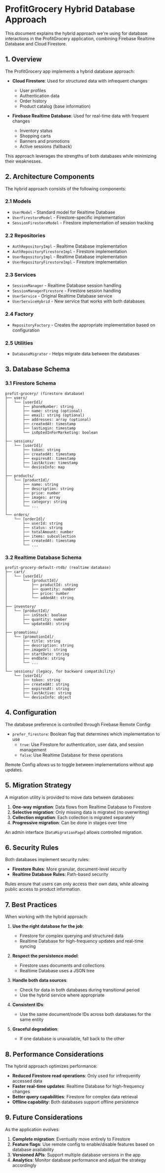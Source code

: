 # ProfitGrocery Hybrid Database Approach

This document explains the hybrid approach we're using for database interactions in the ProfitGrocery application, combining Firebase Realtime Database and Cloud Firestore.

## 1. Overview

The ProfitGrocery app implements a hybrid database approach:

- **Cloud Firestore**: Used for structured data with infrequent changes
  - User profiles
  - Authentication data
  - Order history
  - Product catalog (base information)

- **Firebase Realtime Database**: Used for real-time data with frequent changes
  - Inventory status
  - Shopping carts
  - Banners and promotions
  - Active sessions (fallback)

This approach leverages the strengths of both databases while minimizing their weaknesses.

## 2. Architecture Components

The hybrid approach consists of the following components:

### 2.1 Models
- `UserModel` - Standard model for Realtime Database
- `UserFirestoreModel` - Firestore-specific implementation
- `SessionFirestoreModel` - Firestore implementation of session tracking

### 2.2 Repositories
- `AuthRepositoryImpl` - Realtime Database implementation 
- `AuthRepositoryFirestoreImpl` - Firestore implementation
- `UserRepositoryImpl` - Realtime Database implementation
- `UserRepositoryFirestoreImpl` - Firestore implementation

### 2.3 Services
- `SessionManager` - Realtime Database session handling
- `SessionManagerFirestore` - Firestore session handling
- `UserService` - Original Realtime Database service
- `UserServiceHybrid` - New service that works with both databases

### 2.4 Factory
- `RepositoryFactory` - Creates the appropriate implementation based on configuration

### 2.5 Utilities
- `DatabaseMigrator` - Helps migrate data between the databases

## 3. Database Schema

### 3.1 Firestore Schema

```
profit-grocery/ (firestore database)
├── users/
│   └── [userId]/
│       ├── phoneNumber: string
│       ├── name: string (optional)
│       ├── email: string (optional)
│       ├── addresses: array (optional)
│       ├── createdAt: timestamp
│       ├── lastLogin: timestamp
│       └── isOptedInForMarketing: boolean
│
├── sessions/
│   └── [userId]/
│       ├── token: string
│       ├── createdAt: timestamp
│       ├── expiresAt: timestamp
│       ├── lastActive: timestamp
│       └── deviceInfo: map
│
├── products/
│   └── [productId]/
│       ├── name: string
│       ├── description: string
│       ├── price: number
│       ├── images: array
│       ├── category: string
│       └── ...
│
└── orders/
    └── [orderId]/
        ├── userId: string
        ├── status: string
        ├── totalAmount: number
        ├── items: subcollection
        ├── createdAt: timestamp
        └── ...
```

### 3.2 Realtime Database Schema

```
profit-grocery-default-rtdb/ (realtime database)
├── cart/
│   └── [userId]/
│       └── [productId]/
│           ├── productId: string
│           ├── quantity: number
│           ├── price: number
│           └── addedAt: string
│
├── inventory/
│   └── [productId]/
│       ├── inStock: boolean
│       ├── quantity: number
│       └── updatedAt: string
│
├── promotions/
│   └── [promotionId]/
│       ├── title: string
│       ├── description: string
│       ├── imageUrl: string
│       ├── startDate: string
│       ├── endDate: string
│       └── ...
│
└── sessions/ (legacy, for backward compatibility)
    └── [userId]/
        ├── token: string
        ├── createdAt: string
        ├── expiresAt: string
        ├── lastActive: string
        └── deviceInfo: object
```

## 4. Configuration

The database preference is controlled through Firebase Remote Config:

- `prefer_firestore`: Boolean flag that determines which implementation to use
  - `true`: Use Firestore for authentication, user data, and session management
  - `false`: Use Realtime Database for these operations

Remote Config allows us to toggle between implementations without app updates.

## 5. Migration Strategy

A migration utility is provided to move data between databases:

1. **One-way migration**: Data flows from Realtime Database to Firestore
2. **Selective migration**: Only missing data is migrated (no overwriting)
3. **Collection migration**: Each collection is migrated separately
4. **Progressive migration**: Can be done in stages over time

An admin interface (`DataMigrationPage`) allows controlled migration.

## 6. Security Rules

Both databases implement security rules:

- **Firestore Rules**: More granular, document-level security
- **Realtime Database Rules**: Path-based security

Rules ensure that users can only access their own data, while allowing public access to product information.

## 7. Best Practices

When working with the hybrid approach:

1. **Use the right database for the job**:
   - Firestore for complex querying and structured data
   - Realtime Database for high-frequency updates and real-time syncing

2. **Respect the persistence model**:
   - Firestore uses documents and collections
   - Realtime Database uses a JSON tree

3. **Handle both data sources**:
   - Check for data in both databases during transitional period
   - Use the hybrid service where appropriate

4. **Consistent IDs**:
   - Use the same document/node IDs across both databases for the same entity

5. **Graceful degradation**:
   - If one database is unavailable, fall back to the other

## 8. Performance Considerations

The hybrid approach optimizes performance:

- **Reduced Firestore read operations**: Only used for infrequently accessed data
- **Faster real-time updates**: Realtime Database for high-frequency changes
- **Better query capabilities**: Firestore for complex data retrieval
- **Offline capability**: Both databases support offline persistence

## 9. Future Considerations

As the application evolves:

1. **Complete migration**: Eventually move entirely to Firestore
2. **Feature flags**: Use remote config to enable/disable features based on database availability
3. **Versioned APIs**: Support multiple database versions in the app
4. **Analytics**: Monitor database performance and adjust the strategy accordingly